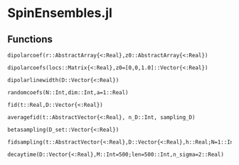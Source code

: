 # SpinEnsembles.jl 

## Functions

```@docs
dipolarcoef(r::AbstractArray{<:Real},z0::AbstractArray{<:Real})
```

```@docs
dipolarcoefs(locs::Matrix{<:Real},z0=[0,0,1.0]::Vector{<:Real})
```

```@docs
dipolarlinewidth(D::Vector{<:Real})
```

```@docs
randomcoefs(N::Int,dim::Int,a=1::Real)
```

```@docs
fid(t::Real,D::Vector{<:Real})
```

```@docs
averagefid(t::AbstractVector{<:Real}, n_D::Int, sampling_D)
```

```@docs
betasampling(D_set::Vector{<:Real})
```

```@docs
fidsampling(t::AbstractVector{<:Real},D::Vector{<:Real},h::Real;N=1::Int)
```

```@docs
decaytime(D::Vector{<:Real},M::Int=500;len=500::Int,n_sigma=2::Real)
```
